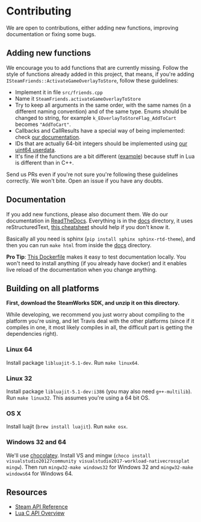 # Contributing

We are open to contributions, either adding new functions, improving documentation or fixing some bugs.

## Adding new functions

We encourage you to add functions that are currently missing. Follow the style of functions already added in this project, that means, if you're adding `ISteamFriends::ActivateGameOverlayToStore`, follow these guidelines:
- Implement it in file `src/friends.cpp`
- Name it `SteamFriends.activateGameOverlayToStore`
- Try to keep all arguments in the same order, with the same names (in a different naming convention) and of the same type. Enums should be changed to string, for example `k_EOverlayToStoreFlag_AddToCart` becomes `"AddToCart"`.
- Callbacks and CallResults have a special way of being implemented: check [our documentation](https://luasteam.readthedocs.io/en/stable/getting_started.html#callbacks).
- IDs that are actually 64-bit integers should be implemented using [our uint64 userdata](https://github.com/uspgamedev/luasteam/blob/v1.0.1/src/common.hpp#L21-L24).
- It's fine if the functions are a bit different ([example](https://luasteam.readthedocs.io/en/stable/user_stats.html#userStats.downloadLeaderboardEntries)) because stuff in Lua is different than in C++.

Send us PRs even if you're not sure you're following these guidelines correctly. We won't bite. Open an issue if you have any doubts.

## Documentation

If you add new functions, please also document them.
We do our documentation in [ReadTheDocs](https://readthedocs.org/). Everything is in the [docs](docs/) directory, it uses reStructuredText, [this cheatsheet](https://github.com/ralsina/rst-cheatsheet/blob/master/rst-cheatsheet.rst) should help if you don't know it.

Basically all you need is sphinx (`pip install sphinx sphinx-rtd-theme`), and then you can run `make html` from inside the [docs](docs/) directory.

**Pro Tip**: [This Dockerfile](https://hub.docker.com/r/dldl/sphinx-server/) makes it easy to test documentation locally. You won't need to install anything (if you already have docker) and it enables live reload of the documentation when you change anything.

## Building on all platforms

**First, download the SteamWorks SDK, and unzip it on this directory.**

While developing, we recommend you just worry about compiling to the platform you're using, and let Travis deal with the other platforms (since if it compiles in one, it most likely compiles in all, the difficult part is getting the dependencies right).

### Linux 64

Install package `libluajit-5.1-dev`. Run `make linux64`.

### Linux 32

Install package `libluajit-5.1-dev:i386` (you may also need `g++-multilib`). Run `make linux32`. This assumes you're using a 64 bit OS.

### OS X

Install luajit (`brew install luajit`). Run `make osx`.

### Windows 32 and 64

We'll use [chocolatey](https://chocolatey.org). Install VS and mingw (`choco install visualstudio20127community visualstudio2017-workload-nativecrossplat mingw`). Then run `mingw32-make windows32` for Windows 32 and `mingw32-make windows64` for Windows 64.

## Resources
- [Steam API Reference](https://partner.steamgames.com/doc/api)
- [Lua C API Overview](https://www.lua.org/manual/5.1/manual.html#3)
